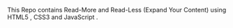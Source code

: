 This Repo contains Read-More and Read-Less (Expand Your Content) using HTML5 , CSS3 and JavaScript . 
